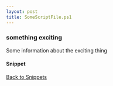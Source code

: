 ```yaml
---
layout: post
title: SomeScriptFile.ps1
---
```


### something exciting

Some information about the exciting thing

#### Snippet

<script src="https://gist-it.appspot.com/github.com/BanterBoy/scripts-blog/blob/master/PowerShell/snippets/SomeScriptFile.ps1" crossorigin="anonymous"></script>

<a href="/menu/_pages/snippets.html">Back to Snippets</a>
